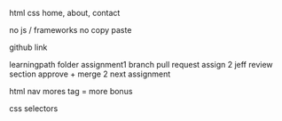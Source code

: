 html css
  home, about, contact

no js / frameworks
no copy paste

github link

learningpath
  folder
    assignment1
  branch
    pull request
    assign 2 jeff
    review section
    approve + merge 2 next assignment

html
  nav
  mores tag = more bonus

css
  selectors

